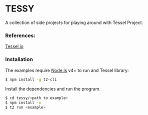 # TESSY
A collection of side projects for playing around with Tessel Project.

### References:
[Tessel.io](https://tessel.io/)


### Installation

The examples require [Node.js](https://nodejs.org/) v4+ to run and Tessel library:
```sh
$ npm install -g t2-cli
```

Install the dependencies  and run the program.
```sh
$ cd tessy/<path to example>
$ npm install -n
$ t2 run <example>
```

